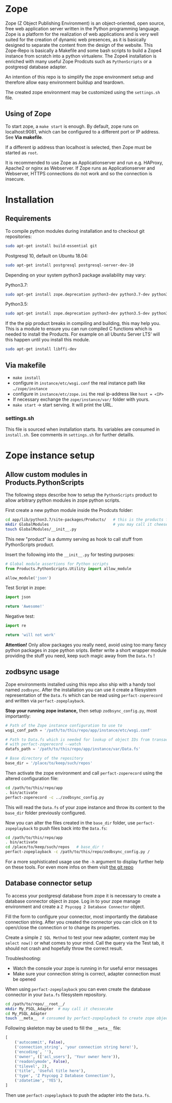 # Zope

Zope (Z Object Publishing Environment) is an object-oriented, open source,
free web application server written in the Python programming language.
Zope is a platform for the realization of web applications and is very well suited
for the creation of dynamic web presences, as it is basically designed to
separate the content from the design of the website.
This Zope-Repo is basically a Makefile and some bash scripts to build a Zope4
instance from scratch into a python virtualenv.
The Zope4 installation is enriched with many useful Zope Prodcuts such as `PythonScripts` or a postgresql
database adapter.

An intention of this repo is to simplify the zope environment setup and therefore
allow easy environment buildup and teardown.

The created zope environment may be customized using the `settings.sh` file.

## Using of Zope

To start zope, a `make start` is enough.
By default, zope runs on localhost:9081, which can be configured to a different port or IP address. See **Via makefile**.

If a different ip address than localhost is selected, then Zope must be started as `root`.

It is recommended to use Zope as Applicationserver and run e.g. HAProxy, Apache2 or nginx as Webserver.
If Zope runs as Applicationserver and Webserver, HTTPS connections do not work and so the connection is insecure.

# Installation

## Requirements

To compile python modules during installation and to checkout git repositories:
```bash
sudo apt-get install build-essential git
```

Postgresql 10, default on Ubuntu 18.04:

```bash
sudo apt-get install postgresql postgresql-server-dev-10
```

Depending on your system python3 package availability may vary:

Python3.7:

```bash
sudo apt-get install zope.deprecation python3-dev python3.7-dev python3.7 python3.7-venv
```

Python3.5:

```bash
sudo apt-get install zope.deprecation python3-dev python3.5-dev python3.5 python3.5-venv
```

If the the pip product breaks in compiling and building, this may help you.
This is a module to ensure you can run compiled C functions which is needed to install the Products.
For example on all Ubuntu Server LTS‘ will this happen until you install this module.

```bash
sudo apt-get install libffi-dev
```

## Via makefile

* `make install`
* configure in `instance/etc/wsgi.conf` the real instance path like `…/zope/instance`
* configure in `instance/etc/zope.ini` the real ip-address like `host = <IP>`
* If necessary exchange the `zope/instance/var/` folder with yours.
* `make start` → start serving. It will print the URL.

### settings.sh

This file is sourced when installation starts. Its variables are consumed in `install.sh`.
See comments in `settings.sh` for further detaills.

# Zope instance setup

## Allow custom modules in Products.PythonScripts

The following steps describe how to setup the `PythonScripts` product to allow
arbitrary python modules in zope python scripts.

First create a new python module inside the Prodcuts folder:

```bash
cd app/lib/python3.7/site-packages/Products/   # this is the products folder! not very easy to find
mkdir GlobalModules                            # you may call it cheesecake as well
touch GlobalModules/__init__.py
```

This new "product" is a dummy serving as hook to call stuff from PythonScripts product.

Insert the following into the `__init__.py` for testing purposes:

```python
# Global module assertions for Python scripts
from Products.PythonScripts.Utility import allow_module

allow_module('json')
```

Test Script in zope:

```python
import json

return 'Awesome!'
```

Negative test:

```python
import re

return 'will not work'
```

**Attention!**
Only allow packages you really need, avoid using too many fancy python packages
in zope python sripts. Better write a short wrapper module providing the stuff
you need, keep such magic away from the `Data.fs` !

## zodbsync usage

Zope environments installed using this repo also ship with a handy tool named
`zodbsync`. After the installation you can use it create a filesystem representation
of the `Data.fs` which can be read using `perfact-zoperecord` and written via
`perfact-zopeplayback`.

**Stop your running zope instance,** then setup `zodbsync_config.py`, most importantly:

```python
# Path of the Zope instance configuration to use to
wsgi_conf_path = '/path/to/this/repo/app/instance/etc/wsgi.conf'

# Path to Data.fs which is needed for lookup of object IDs from transaction IDs
# with perfact-zoperecord --watch
datafs_path = '/path/to/this/repo/app/instance/var/Data.fs'

# Base directory of the repository
base_dir = '/place/to/keep/such/repos'
```

Then activate the zope environment and call `perfact-zoperecord` using the altered
configuration file:

```bash
cd /path/to/this/repo/app
. bin/activate
perfact-zoperecord -c ../zodbsync_config.py
```

This will read the `Data.fs` of your zope instance and throw its content to the
`base_dir` folder previously configured.

Now you can alter the files created in the `base_dir` folder, use `perfact-zopeplayback`
to push files back into the `Data.fs`:

```bash
cd /path/to/this/repo/app
. bin/activate
cd /place/to/keep/such/repos   # base_dir !
perfact-zopeplayback -c /path/to/this/repo/zodbsync_config.py /
```

For a more sophisticated usage use the `-h` argument to display further help on
these tools. For even more infos on them visit [the git repo](https://github.com/perfact/zodbsync)

## Database connector setup

To access your postgresql database from zope it is necessary to create a database
connector object in zope. Log in to your zope manage environment and create a
`Z Psycopg 2 Database Connector` object.

Fill the form to configure your connector, most importantly the database
connection string. After you created the connector you can click on it to
open/close the connection or to change its properties.

Create a simple `Z SQL Method` to test your new adapter, content may be `select now()`
or what comes to your mind. Call the query via the Test tab, it should not crash
and hopefully throw the correct result.

Troubleshooting:
+ Watch the console your zope is running in for useful error messages
+ Make sure your connection string is correct, adapter connection must be opened

When using `perfact-zopeplayback` you can even create the database connector in
your `Data.fs` filesystem repository.

```bash
cd /path/to/repo/__root__/
mkdir My_PSQL_Adapter  # may call it chessecake
cd My_PSQL_Adapter
touch __meta__  # consumed by perfact-zopeplayback to create zope objects
```

Following skeleton may be used to fill the `__meta__` file:

```python
[
    ('autocommit', False),
    ('connection_string', 'your connection string here!'),
    ('encoding', ''),
    ('owner', (['acl_users'], 'Your owner here')),
    ('readonlymode', False),
    ('tilevel', 2),
    ('title', 'Useful title here'),
    ('type', 'Z Psycopg 2 Database Connection'),
    ('zdatetime', 'YES'),
]
```

Then use `perfact-zopeplayback` to push the adapter into the `Data.fs`.
